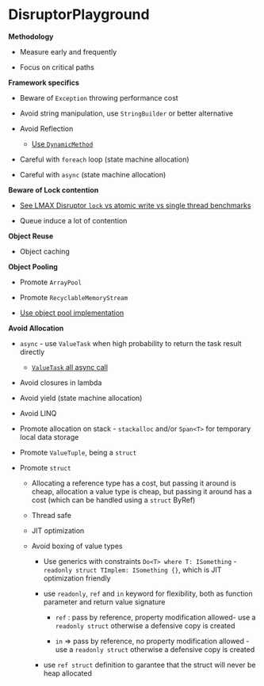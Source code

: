 ﻿
# DisruptorPlayground

**Methodology**

- Measure early and frequently

- Focus on critical paths

**Framework specifics**

- Beware of `Exception` throwing performance cost

- Avoid string manipulation, use `StringBuilder` or better alternative

- Avoid Reflection

	-  [Use `DynamicMethod`](https://youtu.be/-H5oEgOdO6U?t=2284)

- Careful with `foreach` loop (state machine allocation)

- Careful with `async` (state machine allocation)

**Beware of Lock contention**

- [See LMAX Disruptor `lock` vs atomic write vs single thread benchmarks](https://youtu.be/DCdGlxBbKU4?t=328)

- Queue induce a lot of contention

**Object Reuse**

- Object caching

**Object Pooling**

- Promote `ArrayPool`

- Promote `RecyclableMemoryStream`

- [Use object pool implementation](https://github.com/thomasraynal/DisruptorPlayground/blob/master/FalseSharing/ObjectPool.cs)


**Avoid Allocation**

-  `async` - use `ValueTask` when high probability to return the task result directly

	- [`ValueTask` all async call](https://blog.marcgravell.com/2019/08/prefer-valuetask-to-task-always-and.html)

- Avoid closures in lambda

- Avoid yield (state machine allocation)

- Avoid LINQ

- Promote allocation on stack - `stackalloc` and/or `Span<T>` for temporary local data storage

- Promote `ValueTuple`, being a `struct`

- Promote `struct`

	- Allocating a reference type has a cost, but passing it around is cheap, allocation a value type is cheap, but passing it around has a cost (which can be handled using a `struct` ByRef)

	- Thread safe

	- JIT optimization

	- Avoid boxing of value types

		- Use generics with constraints `Do<T> where T: ISomething` - `readonly struct TImplem: ISomething {}`, which is JIT optimization friendly

		- use `readonly`, `ref` and `in` keyword for flexibility, both as function parameter and return value signature

			-  `ref` : pass by reference, property modification allowed- use a `readonly struct` otherwise a defensive copy is created

			-  `in` => pass by reference, no property modification allowed - use a `readonly struct` otherwise a defensive copy is created

		- use `ref struct` definition to garantee that the struct will never be heap allocated